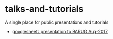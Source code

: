 # talks-and-tutorials
A single place for public presentations and tutorials

+ [googlesheets presentation to BARUG Aug-2017](https://cdn.rawgit.com/dsdaveh/talks-and-tutorials/3b79fb6e/googlesheets%20BARUG%20Presentation/README.html)
